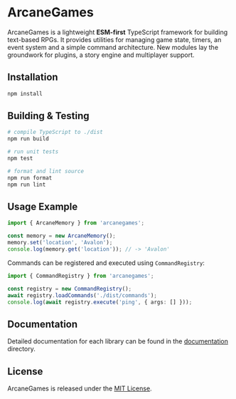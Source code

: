 # ArcaneGames

ArcaneGames is a lightweight **ESM-first** TypeScript framework for building text-based RPGs.
It provides utilities for managing game state, timers, an event system and a
simple command architecture. New modules lay the groundwork for plugins, a story engine and multiplayer support.

## Installation

```bash
npm install
```

## Building & Testing

```bash
# compile TypeScript to ./dist
npm run build

# run unit tests
npm test

# format and lint source
npm run format
npm run lint
```

## Usage Example

```ts
import { ArcaneMemory } from 'arcanegames';

const memory = new ArcaneMemory();
memory.set('location', 'Avalon');
console.log(memory.get('location')); // -> 'Avalon'
```

Commands can be registered and executed using `CommandRegistry`:

```ts
import { CommandRegistry } from 'arcanegames';

const registry = new CommandRegistry();
await registry.loadCommands('./dist/commands');
console.log(await registry.execute('ping', { args: [] }));
```

## Documentation

Detailed documentation for each library can be found in the
[documentation](documentation) directory.

## License

ArcaneGames is released under the [MIT License](LICENSE).
